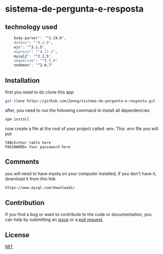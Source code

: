 ﻿# sistema-de-pergunta-e-resposta

## technology used

```sh
    body-parser": "^1.19.0",
    dotenv": "^8.2.0",
    ejs": "^3.1.5",
    express": "^4.17.1",
    mysql2": "^2.2.5",
    sequelize": "^6.5.0"
    nodemon": "^2.0.7"

```

## Installation

first you need to do clone this app 
```sh
git clone https://github.com/Zanng/sistema-de-pergunta-e-resposta.git
```
after, you need to run the following command to install all dependencies
```sh
npm install 
```

now create a file at the root of your project called .env. This .env file you will put

```sg
TABLE=Your table here
PASSAWORD= Your passaword here
```

## Comments

you will need to have myslq on your computer installed, if you don't have it, download it from this link
```sh
https://www.mysql.com/downloads/
```

## Contribution

If you find a bug or want to contribute to the code or documentation, you can help by submitting an [issue](https://github.com/freearhey/iptv-checker/issues) or a [pull request](https://github.com/freearhey/iptv-checker/pulls).

## License

[MIT](http://opensource.org/licenses/MIT)
